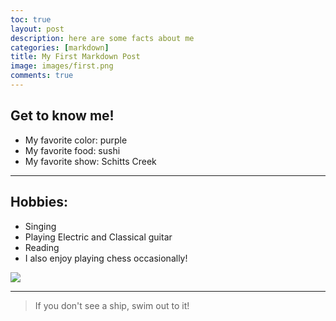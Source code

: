 ```yaml
---
toc: true
layout: post
description: here are some facts about me
categories: [markdown]
title: My First Markdown Post
image: images/first.png
comments: true
---
```


## Get to know me!
- My favorite color: purple 
- My favorite food: sushi 
- My favorite show: Schitts Creek

---

## Hobbies:
- Singing 
- Playing Electric and Classical guitar 
- Reading
- I also enjoy playing chess occasionally!

![](https://upload.wikimedia.org/wikipedia/commons/7/71/ChessPawnSpecialMoves.gif)

---

> If you don't see a ship, swim out to it!



